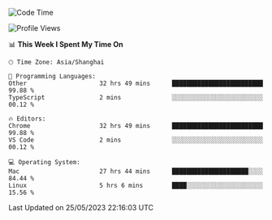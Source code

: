 <!--START_SECTION:waka-->
![Code Time](http://img.shields.io/badge/Code%20Time-717%20hrs%2025%20mins-blue)

![Profile Views](http://img.shields.io/badge/Profile%20Views-1-blue)

📊 **This Week I Spent My Time On** 

```text
🕑︎ Time Zone: Asia/Shanghai

💬 Programming Languages: 
Other                    32 hrs 49 mins      █████████████████████████   99.88 % 
TypeScript               2 mins              ░░░░░░░░░░░░░░░░░░░░░░░░░   00.12 % 

🔥 Editors: 
Chrome                   32 hrs 49 mins      █████████████████████████   99.88 % 
VS Code                  2 mins              ░░░░░░░░░░░░░░░░░░░░░░░░░   00.12 % 

💻 Operating System: 
Mac                      27 hrs 44 mins      █████████████████████░░░░   84.44 % 
Linux                    5 hrs 6 mins        ████░░░░░░░░░░░░░░░░░░░░░   15.56 % 
```


 Last Updated on 25/05/2023 22:16:03 UTC
<!--END_SECTION:waka-->